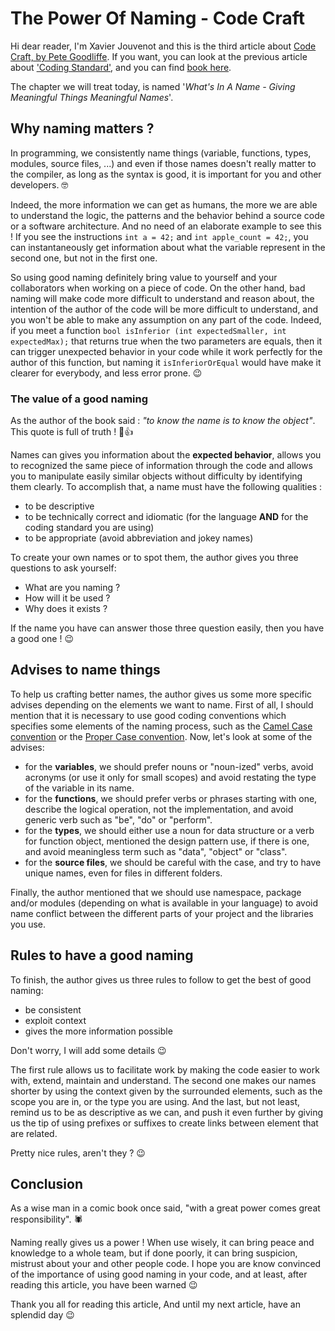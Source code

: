 # The Power Of Naming - Code Craft

Hi dear reader, I'm Xavier Jouvenot and this is the third article about [Code Craft, by Pete Goodliffe](https://amzn.to/2ZrTaHQ).
If you want, you can look at the previous article about ['Coding Standard'](https://10xlearner.com/2020/01/15/coding-standard-code-craft/), and you can find [book here](https://amzn.to/2ZrTaHQ).

The chapter we will treat today, is named '*What's In A Name - Giving Meaningful Things Meaningful Names*'.

## Why naming matters ?

In programming, we consistently name things (variable, functions, types, modules, source files, ...) and even if those names doesn't really matter to the compiler, as long as the syntax is good, it is important for you and other developers. 🤓

Indeed, the more information we can get as humans, the more we are able to understand the logic, the patterns and the behavior behind a source code or a software architecture. And no need of an elaborate example to see this ! If you see the instructions `int a = 42;` and `int apple_count = 42;`, you can instantaneously get information about what the variable represent in the second one, but not in the first one.

So using good naming definitely bring value to yourself and your collaborators when working on a piece of code. On the other hand, bad naming will make code more difficult to understand and reason about, the intention of the author of the code will be more difficult to understand, and you won't be able to make any assumption on any part of the code.
Indeed, if you meet a function `bool isInferior (int expectedSmaller, int expectedMax);` that returns true when the two parameters are equals, then it can trigger unexpected behavior in your code while it work perfectly for the author of this function, but naming it `isInferiorOrEqual` would have make it clearer for everybody, and less error prone. 😉

### The value of a good naming

As the author of the book said : *"to know the name is to know the object"*. This quote is full of truth ! 🙂👍

Names can gives you information about the **expected behavior**, allows you to recognized the same piece of information through the code and allows you to manipulate easily similar objects without difficulty by identifying them clearly. To accomplish that, a name must have the following qualities :
- to be descriptive
- to be technically correct and idiomatic (for the language **AND** for the coding standard you are using)
- to be appropriate (avoid abbreviation and jokey names)

To create your own names or to spot them, the author gives you three questions to ask yourself:
- What are you naming ?
- How will it be used ?
- Why does it exists ?

If the name you have can answer those three question easily, then you have a good one ! 😉

## Advises to name things

To help us crafting better names, the author gives us some more specific advises depending on the elements we want to name.
First of all, I should mention that it is necessary to use good coding conventions which specifies some elements of the naming process, such as the [Camel Case convention](https://en.wikipedia.org/wiki/Camel_case) or the [Proper Case convention](https://www.computerhope.com/jargon/p/proper-case.htm). Now, let's look at some of the advises:

- for the **variables**, we should prefer nouns or "noun-ized" verbs, avoid acronyms (or use it only for small scopes) and avoid restating the type of the variable in its name.
- for the **functions**, we should prefer verbs or phrases starting with one, describe the logical operation, not the implementation, and avoid generic verb such as "be", "do" or "perform".
- for the **types**, we should either use a noun for data structure or a verb for function object, mentioned the design pattern use, if there is one, and avoid meaningless term such as "data", "object" or "class".
- for the **source files**, we should be careful with the case, and try to have unique names, even for files in different folders.

Finally, the author mentioned that we should use namespace, package and/or modules (depending on what is available in your language) to avoid name conflict between the different parts of your project and the libraries you use.

## Rules to have a good naming

To finish, the author gives us three rules to follow to get the best of good naming:
- be consistent
- exploit context
- gives the more information possible

Don't worry, I will add some details 😉

The first rule allows us to facilitate work by making the code easier to work with, extend, maintain and understand.
The second one makes our names shorter by using the context given by the surrounded elements, such as the scope you are in, or the type you are using. And the last, but not least, remind us to be as descriptive as we can, and push it even further by giving us the tip of using prefixes or suffixes to create links between element that are related.

Pretty nice rules, aren't they ? 😉

## Conclusion

As a wise man in a comic book once said, "with a great power comes great responsibility". 🕷

Naming really gives us a power !
When use wisely, it can bring peace and knowledge to a whole team, but if done poorly, it can bring suspicion, mistrust about your and other people code.
I hope you are know convinced of the importance of using good naming in your code, and at least, after reading this article, you have been warned 😉


Thank you all for reading this article,
And until my next article, have an splendid day 😉
